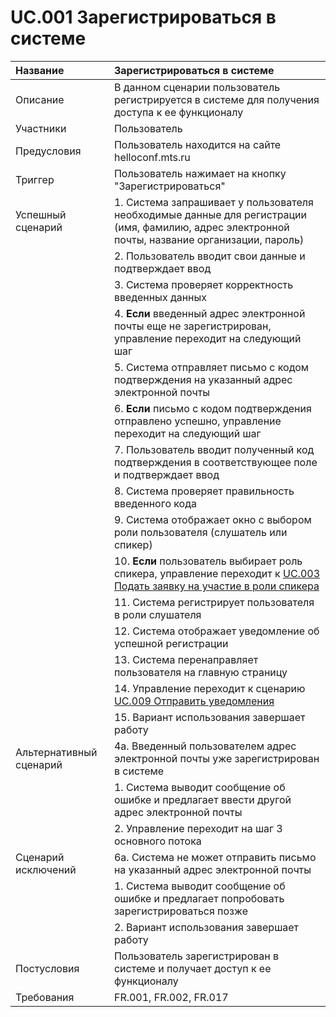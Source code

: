 # UC.001 Зарегистрироваться в системе
<!-- Подробное описание сценария использования системы с привязкой к ролям участников и задействованным бизнес-сущностям 
https://confluence.mts.ru/pages/viewpage.action?pageId=375782119 
-->
| Название | Зарегистрироваться в системе |
|:---------|:-----------------------------|
| Описание | В данном сценарии пользователь регистрируется в системе для получения доступа к ее функционалу |
| Участники | Пользователь |
| Предусловия | Пользователь находится на сайте helloconf.mts.ru |
| Триггер | Пользователь нажимает на кнопку "Зарегистрироваться" |
| Успешный сценарий | 1. Система запрашивает у пользователя необходимые данные для регистрации (имя, фамилию, адрес электронной почты, название организации, пароль) |
|| 2. Пользователь вводит свои данные и подтверждает ввод |
|| 3. Система проверяет корректность введенных данных |
|| 4. **Если** введенный адрес электронной почты еще не зарегистрирован, управление переходит на следующий шаг |
|| 5. Система отправляет письмо с кодом подтверждения на указанный адрес электронной почты |
|| 6. **Если** письмо с кодом подтверждения отправлено успешно, управление переходит на следующий шаг |
|| 7. Пользователь вводит полученный код подтверждения в соответствующее поле и подтверждает ввод |
|| 8. Система проверяет правильность введенного кода |
|| 9. Система отображает окно с выбором роли пользователя (слушатель или спикер) |
|| 10. **Если** пользователь выбирает роль спикера, управление переходит к [UC.003 Подать заявку на участие в роли спикера](./uc.003.md) |
|| 11. Система регистрирует пользователя в роли слушателя |
|| 12. Система отображает уведомление об успешной регистрации |
|| 13. Система перенаправляет пользователя на главную страницу |
|| 14. Управление переходит к сценарию [UC.009 Отправить уведомления](./uc.009.md) |
|| 15. Вариант использования завершает работу |
| Альтернативный сценарий | 4а. Введенный пользователем адрес электронной почты уже зарегистрирован в системе |
|| 1. Система выводит сообщение об ошибке и предлагает ввести другой адрес электронной почты |
|| 2. Управление переходит на шаг 3 основного потока |
| Сценарий исключений | 6а. Система не может отправить письмо на указанный адрес электронной почты |
|| 1. Система выводит сообщение об ошибке и предлагает попробовать зарегистрироваться позже |
|| 2. Вариант использования завершает работу |
| Постусловия | Пользователь зарегистрирован в системе и получает доступ к ее функционалу |
| Требования | FR.001, FR.002, FR.017 |
